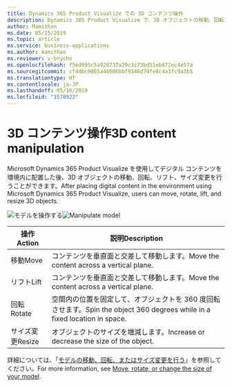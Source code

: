 ```yaml
---
title: Dynamics 365 Product Visualize での 3D コンテンツ操作
description: Dynamics 365 Product Visualize で、3D オブジェクトの移動、回転、リフト、サイズ変更ができます
author: Mamithan
ms.date: 05/15/2019
ms.topic: article
ms.service: business-applications
ms.author: mamithan
ms.reviewer: v-brycho
ms.openlocfilehash: f5ed995c5a928737a29c3c73bd51eb472ec4e57a
ms.sourcegitcommit: cf4dbc9865a44606bbf9346d74fe8c4a3fc9a3b5
ms.translationtype: HT
ms.contentlocale: ja-JP
ms.lasthandoff: 05/16/2019
ms.locfileid: "1578922"
---
```

# <a name="3d-content-manipulation"></a><span data-ttu-id="531f8-103">3D コンテンツ操作</span><span class="sxs-lookup"><span data-stu-id="531f8-103">3D content manipulation</span></span>

<span data-ttu-id="531f8-104">Microsoft Dynamics 365 Product Visualize を使用してデジタル コンテンツを環境内に配置した後、3D オブジェクトの移動、回転、リフト、サイズ変更を行うことができます。</span><span class="sxs-lookup"><span data-stu-id="531f8-104">After placing digital content in the environment using Microsoft Dynamics 365 Product Visualize, users can move, rotate, lift, and resize 3D objects.</span></span>

<span data-ttu-id="531f8-105">![モデルを操作する](media/manipulate-model.PNG "モデルを操作する")</span><span class="sxs-lookup"><span data-stu-id="531f8-105">![Manipulate model](media/manipulate-model.PNG "Manipulate model")</span></span>

|<span data-ttu-id="531f8-106">操作</span><span class="sxs-lookup"><span data-stu-id="531f8-106">Action</span></span>|<span data-ttu-id="531f8-107">説明</span><span class="sxs-lookup"><span data-stu-id="531f8-107">Description</span></span>|
|--------|-----------------------------------------------------------------------------------------|
|<span data-ttu-id="531f8-108">移動</span><span class="sxs-lookup"><span data-stu-id="531f8-108">Move</span></span>    |<span data-ttu-id="531f8-109">コンテンツを垂直面と交差して移動します。</span><span class="sxs-lookup"><span data-stu-id="531f8-109">Move the content across a vertical plane.</span></span>|
|<span data-ttu-id="531f8-110">リフト</span><span class="sxs-lookup"><span data-stu-id="531f8-110">Lift</span></span>    |<span data-ttu-id="531f8-111">コンテンツを垂直面と交差して移動します。</span><span class="sxs-lookup"><span data-stu-id="531f8-111">Move the content across a vertical plane.</span></span>|
|<span data-ttu-id="531f8-112">回転</span><span class="sxs-lookup"><span data-stu-id="531f8-112">Rotate</span></span>  |<span data-ttu-id="531f8-113">空間内の位置を固定して、オブジェクトを 360 度回転させます。</span><span class="sxs-lookup"><span data-stu-id="531f8-113">Spin the object 360 degrees while in a fixed location in space.</span></span>|
|<span data-ttu-id="531f8-114">サイズ変更</span><span class="sxs-lookup"><span data-stu-id="531f8-114">Resize</span></span>  |<span data-ttu-id="531f8-115">オブジェクトのサイズを増減します。</span><span class="sxs-lookup"><span data-stu-id="531f8-115">Increase or decrease the size of the object.</span></span>|

<span data-ttu-id="531f8-116">詳細については、「[モデルの移動、回転、またはサイズ変更を行う](https://docs.microsoft.com/dynamics365/mixed-reality/product-visualize/manipulate-models#move-rotate-or-change-the-size-of-your-model)」を参照してください。</span><span class="sxs-lookup"><span data-stu-id="531f8-116">For more information, see [Move, rotate, or change the size of your model](https://docs.microsoft.com/dynamics365/mixed-reality/product-visualize/manipulate-models#move-rotate-or-change-the-size-of-your-model).</span></span>
